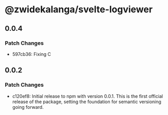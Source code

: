 # @zwidekalanga/svelte-logviewer

## 0.0.4

### Patch Changes

- 597cb36: Fixing C

## 0.0.2

### Patch Changes

- c120ef8: Initial release to npm with version 0.0.1. This is the first official release of the package, setting the foundation for semantic versioning going forward.
